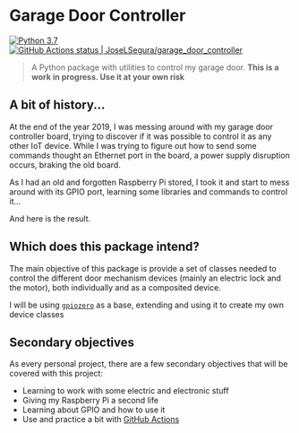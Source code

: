 # Garage Door Controller

[![Python 3.7](https://img.shields.io/badge/python-3.7-blue.svg)](https://www.python.org/downloads/release/python-370/) [![GitHub Actions status | JoseLSegura/garage_door_controller](https://github.com/JoseLSegura/garage_door_controller/workflows/CI%20unit%20tests%20and%20style/badge.svg)](https://github.com/JoseLSegura/garage_door_controller/actions?query=workflow%3A%22CI+unit+tests+and+style%22)

> A Python package with utilities to control my garage door. **This is a work in progress. Use it at your own risk**

## A bit of history...

At the end of the year 2019, I was messing around with my garage door controller board, trying to discover if it was
possible to control it as any other IoT device. While I was trying to figure out how to send some commands thought
an Ethernet port in the board, a power supply disruption occurs, braking the old board.

As I had an old and forgotten Raspberry Pi stored, I took it and start to mess around with its GPIO port, learning some
libraries and commands to control it...

And here is the result.

## Which does this package intend?

The main objective of this package is provide a set of classes needed to control the different door mechanism devices
(mainly an electric lock and the motor), both individually and as a composited device.

I will be using [`gpiozero`](gpiozero.readthedocs.io/) as a base, extending and using it to create my own device
classes

## Secondary objectives

As every personal project, there are a few secondary objectives that will be covered with this project:

* Learning to work with some electric and electronic stuff
* Giving my Raspberry Pi a second life
* Learning about GPIO and how to use it
* Use and practice a bit with [GitHub Actions](https://github.com/JoseLSegura/garage_door_controller/actions)
